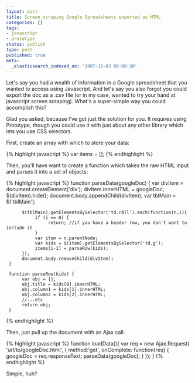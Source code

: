 ```yaml
---
layout: post
title: Screen scraping Google Spreadsheets exported as HTML
categories: []
tags:
- javascript
- prototype
status: publish
type: post
published: true
meta:
  _elasticsearch_indexed_on: '2007-11-03 06:08:38'
---
```

Let's say you had a wealth of information in a Google spreadsheet that you wanted to access using Javascript.  And let's say you also forgot you could export the doc as a .csv file (or in my case, wanted to try your hand at javascript screen scraping).  What's a super-simple way you could accomplish this?

Glad you asked, because I've got just the solution for you.  It requires using Prototype, though you could use it with just about any other library which lets you use CSS selectors.

First, create an array with which to store your data:

{% highlight javascript %}
var items = [];
{% endhighlight %}

Then, you'll have want to create a function which takes the raw HTML input and parses it into a set of objects:

{% highlight javascript %}
     function parseData(googleDoc) {
          var divItem = document.createElement('div');
          divItem.innerHTML = googleDoc;
          $(divItem).hide();
          document.body.appendChild(divItem);
          var tblMain = $('tblMain');

          $(tblMain).getElementsBySelector('td.rAll').each(function(n,i){
               if (i == 0) {
                    return; //if you have a header row, you don't want to include it
               }
               var item = n.parentNode;
               var kids = $(item).getElementsBySelector('td.g');
               items[i-1] = parseRow(kids);
          });
          document.body.removeChild(divItem);
     }

     function parseRow(kids) {
          var obj = {};
          obj.title = kids[0].innerHTML;
          obj.column1 = kids[1].innerHTML;
          obj.column2 = kids[2].innerHTML;
          //...etc
          return obj;
     }
{% endhighlight %}

Then, just pull up the document with an Ajax call:

{% highlight javascript %}
function loadData(){
     var req = new Ajax.Request(
          'url/to/googleDoc.html', {
          method:'get',
          onComplete: function(req) {
               googleDoc = req.responseText;
               parseData(googleDoc);
          }
     });
}
{% endhighlight %}

Simple, huh?
